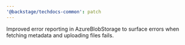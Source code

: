 ```yaml
---
'@backstage/techdocs-common': patch
---
```


Improved error reporting in AzureBlobStorage to surface errors when fetching metadata and uploading files fails.
